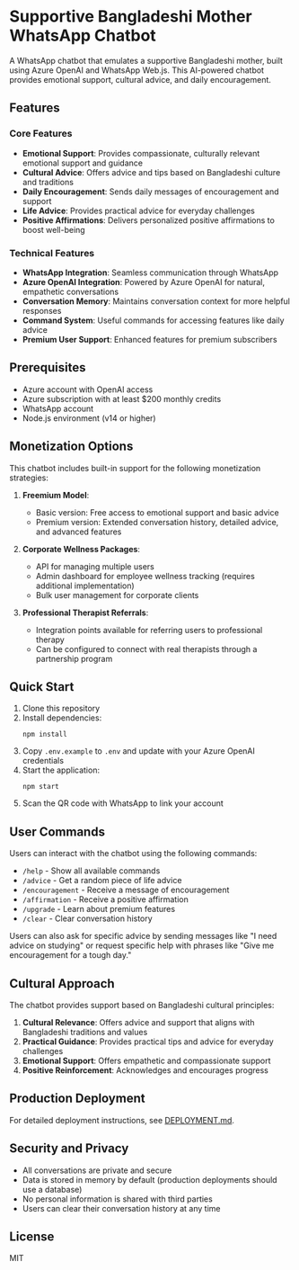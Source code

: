 # Supportive Bangladeshi Mother WhatsApp Chatbot

A WhatsApp chatbot that emulates a supportive Bangladeshi mother, built using Azure OpenAI and WhatsApp Web.js. This AI-powered chatbot provides emotional support, cultural advice, and daily encouragement.

## Features

### Core Features
- **Emotional Support**: Provides compassionate, culturally relevant emotional support and guidance
- **Cultural Advice**: Offers advice and tips based on Bangladeshi culture and traditions
- **Daily Encouragement**: Sends daily messages of encouragement and support
- **Life Advice**: Provides practical advice for everyday challenges
- **Positive Affirmations**: Delivers personalized positive affirmations to boost well-being

### Technical Features
- **WhatsApp Integration**: Seamless communication through WhatsApp
- **Azure OpenAI Integration**: Powered by Azure OpenAI for natural, empathetic conversations
- **Conversation Memory**: Maintains conversation context for more helpful responses
- **Command System**: Useful commands for accessing features like daily advice
- **Premium User Support**: Enhanced features for premium subscribers

## Prerequisites

- Azure account with OpenAI access
- Azure subscription with at least $200 monthly credits
- WhatsApp account
- Node.js environment (v14 or higher)

## Monetization Options

This chatbot includes built-in support for the following monetization strategies:

1. **Freemium Model**:
   - Basic version: Free access to emotional support and basic advice
   - Premium version: Extended conversation history, detailed advice, and advanced features

2. **Corporate Wellness Packages**:
   - API for managing multiple users
   - Admin dashboard for employee wellness tracking (requires additional implementation)
   - Bulk user management for corporate clients

3. **Professional Therapist Referrals**:
   - Integration points available for referring users to professional therapy
   - Can be configured to connect with real therapists through a partnership program

## Quick Start

1. Clone this repository
2. Install dependencies:
   ```
   npm install
   ```
3. Copy `.env.example` to `.env` and update with your Azure OpenAI credentials
4. Start the application:
   ```
   npm start
   ```
5. Scan the QR code with WhatsApp to link your account

## User Commands

Users can interact with the chatbot using the following commands:

- `/help` - Show all available commands
- `/advice` - Get a random piece of life advice
- `/encouragement` - Receive a message of encouragement
- `/affirmation` - Receive a positive affirmation
- `/upgrade` - Learn about premium features
- `/clear` - Clear conversation history

Users can also ask for specific advice by sending messages like "I need advice on studying" or request specific help with phrases like "Give me encouragement for a tough day."

## Cultural Approach

The chatbot provides support based on Bangladeshi cultural principles:

1. **Cultural Relevance**: Offers advice and support that aligns with Bangladeshi traditions and values
2. **Practical Guidance**: Provides practical tips and advice for everyday challenges
3. **Emotional Support**: Offers empathetic and compassionate support
4. **Positive Reinforcement**: Acknowledges and encourages progress

## Production Deployment

For detailed deployment instructions, see [DEPLOYMENT.md](DEPLOYMENT.md).

## Security and Privacy

- All conversations are private and secure
- Data is stored in memory by default (production deployments should use a database)
- No personal information is shared with third parties
- Users can clear their conversation history at any time

## License

MIT